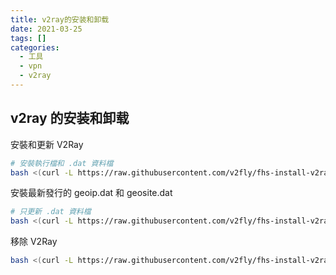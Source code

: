 ```yaml
---
title: v2ray的安装和卸载
date: 2021-03-25
tags: []
categories:
  - 工具
  - vpn
  - v2ray
---
```


## v2ray 的安装和卸载

安裝和更新 V2Ray

```BASH
# 安裝執行檔和 .dat 資料檔
bash <(curl -L https://raw.githubusercontent.com/v2fly/fhs-install-v2ray/master/install-release.sh)
```

安裝最新發行的 geoip.dat 和 geosite.dat

```BASH
# 只更新 .dat 資料檔
bash <(curl -L https://raw.githubusercontent.com/v2fly/fhs-install-v2ray/master/install-dat-release.sh)
```

移除 V2Ray

```BASH
bash <(curl -L https://raw.githubusercontent.com/v2fly/fhs-install-v2ray/master/install-release.sh) --remove
```
